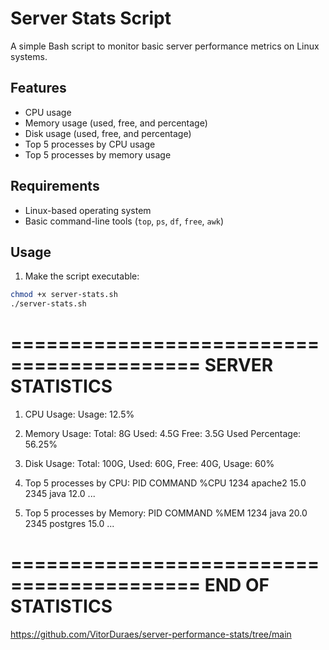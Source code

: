 # Server Stats Script

A simple Bash script to monitor basic server performance metrics on Linux systems.

## Features

- CPU usage
- Memory usage (used, free, and percentage)
- Disk usage (used, free, and percentage)
- Top 5 processes by CPU usage
- Top 5 processes by memory usage

## Requirements

- Linux-based operating system
- Basic command-line tools (`top`, `ps`, `df`, `free`, `awk`)

## Usage

1. Make the script executable:

```bash
chmod +x server-stats.sh
./server-stats.sh
````

==========================================
       SERVER STATISTICS
==========================================

1. CPU Usage:
Usage: 12.5%

2. Memory Usage:
Total: 8G
Used: 4.5G
Free: 3.5G
Used Percentage: 56.25%

3. Disk Usage:
Total: 100G, Used: 60G, Free: 40G, Usage: 60%

4. Top 5 processes by CPU:
PID   COMMAND   %CPU
1234  apache2   15.0
2345  java      12.0
...

5. Top 5 processes by Memory:
PID   COMMAND   %MEM
1234  java      20.0
2345  postgres  15.0
...

==========================================
           END OF STATISTICS
==========================================

https://github.com/VitorDuraes/server-performance-stats/tree/main
